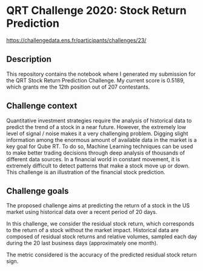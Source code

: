 # QRT Challenge 2020: Stock Return Prediction

https://challengedata.ens.fr/participants/challenges/23/

## Description
This repository contains the notebook where I generated my submission for the QRT Stock Return Prediction Challenge. My current score is 0.5189, which grants me the 12th position out of 207 contestants.  

## Challenge context
Quantitative investment strategies require the analysis of historical data to predict the trend of a stock in a near future. However, the extremely low level of signal / noise makes it a very challenging problem. Digging slight information among the enormous amount of available data in the market is a key goal for Qube RT. To do so, Machine Learning techniques can be used to make better trading decisions through deep analysis of thousands of different data sources. In a financial world in constant movement, it is extremely difficult to detect patterns that make a stock move up or down. This challenge is an illustration of the financial stock prediction.

## Challenge goals
The proposed challenge aims at predicting the return of a stock in the US market using historical data over a recent period of 20 days.

In this challenge, we consider the residual stock return, which corresponds to the return of a stock without the market impact. Historical data are composed of residual stock returns and relative volumes, sampled each day during the 20 last business days (approximately one month).

The metric considered is the accuracy of the predicted residual stock return sign.
